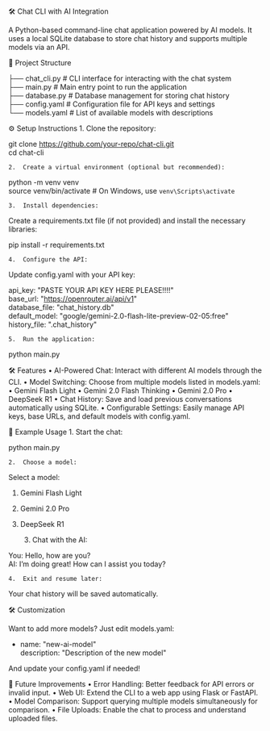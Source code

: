 🛠️ Chat CLI with AI Integration

A Python-based command-line chat application powered by AI models. It uses a local SQLite database to store chat history and supports multiple models via an API.

📂 Project Structure

├── chat_cli.py            # CLI interface for interacting with the chat system  
├── main.py                # Main entry point to run the application  
├── database.py            # Database management for storing chat history  
├── config.yaml            # Configuration file for API keys and settings  
└── models.yaml            # List of available models with descriptions  

⚙️ Setup Instructions
	1.	Clone the repository:

git clone https://github.com/your-repo/chat-cli.git  
cd chat-cli

	2.	Create a virtual environment (optional but recommended):

python -m venv venv  
source venv/bin/activate    # On Windows, use `venv\Scripts\activate`

	3.	Install dependencies:
Create a requirements.txt file (if not provided) and install the necessary libraries:

pip install -r requirements.txt

	4.	Configure the API:
Update config.yaml with your API key:

api_key: "PASTE YOUR API KEY HERE PLEASE!!!!"  
base_url: "https://openrouter.ai/api/v1"  
database_file: "chat_history.db"  
default_model: "google/gemini-2.0-flash-lite-preview-02-05:free"  
history_file: ".chat_history"

	5.	Run the application:

python main.py

🛠️ Features
	•	AI-Powered Chat:
Interact with different AI models through the CLI.
	•	Model Switching:
Choose from multiple models listed in models.yaml:
	•	Gemini Flash Light
	•	Gemini 2.0 Flash Thinking
	•	Gemini 2.0 Pro
	•	DeepSeek R1
	•	Chat History:
Save and load previous conversations automatically using SQLite.
	•	Configurable Settings:
Easily manage API keys, base URLs, and default models with config.yaml.

🚀 Example Usage
	1.	Start the chat:

python main.py

	2.	Choose a model:

Select a model:  
1. Gemini Flash Light  
2. Gemini 2.0 Pro  
3. DeepSeek R1  

	3.	Chat with the AI:

You: Hello, how are you?  
AI: I’m doing great! How can I assist you today?  

	4.	Exit and resume later:
Your chat history will be saved automatically.

🛠️ Customization

Want to add more models? Just edit models.yaml:

- name: "new-ai-model"  
  description: "Description of the new model"

And update your config.yaml if needed!

📘 Future Improvements
	•	Error Handling: Better feedback for API errors or invalid input.
	•	Web UI: Extend the CLI to a web app using Flask or FastAPI.
	•	Model Comparison: Support querying multiple models simultaneously for comparison.
	•	File Uploads: Enable the chat to process and understand uploaded files.

